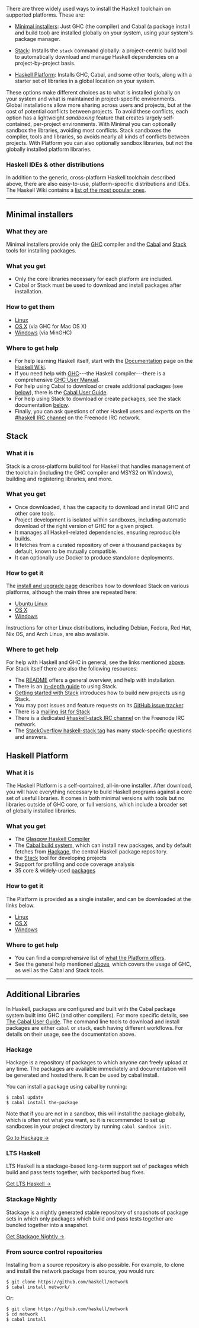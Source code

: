 There are three widely used ways to install the Haskell toolchain on supported
platforms. These are:

- [Minimal installers](#minimal): Just GHC (the compiler) and Cabal (a package
  install and build tool) are installed globally on your system, using your
  system's package manager.

- [Stack](#stack): Installs the `stack` command globally: a project-centric
  build tool to automatically download and manage Haskell dependencies on a
  project-by-project basis.

- [Haskell Platform](#platform): Installs GHC, Cabal, and some other tools,
  along with a starter set of libraries in a global location on your system.

These options make different choices as to what is installed globally on your
system and what is maintained in project-specific environments. Global
installations allow more sharing across users and projects, but at the cost of
potential conflicts between projects. To avoid these conflicts, each option
has a lightweight *sandboxing* feature that creates largely self-contained,
per-project environments. With Minimal you can optionally sandbox the
libraries, avoiding most conflicts. Stack sandboxes the compiler, tools and
libraries, so avoids nearly all kinds of conflicts between projects. With
Platform you can also optionally sandbox libraries, but not the globally
installed platform libraries.

### Haskell IDEs & other distributions

In addition to the generic, cross-platform Haskell toolchain described above, 
there are also easy-to-use, platform-specific distributions and IDEs. 
The Haskell Wiki contains a [list of the most popular ones](https://wiki.haskell.org/Distributions).

<!-- For information on other platforms and methods, please see the section on
[third party installers](#other). -->

<hr style="height: 1px; background-color: black;" --/>

## Minimal installers

### What they are <a name="minimal"></a>

Minimal installers provide only the
[GHC](https://www.haskell.org/ghc)  compiler and the
[Cabal](https://www.haskell.org/cabal/) and
[Stack](https://github.com/commercialhaskell/stack) tools for installing packages.

### What you get

- Only the core libraries necessary for each platform are included.
- Cabal or Stack must be used to download and install packages after installation.

### How to get them

- [Linux](/downloads/linux)
- [OS X](https://ghcformacosx.github.io/) (via GHC for Mac OS X)
- [Windows](https://github.com/fpco/minghc#using-the-installer) (via MinGHC)

### Where to get help <a name="help" />

- For help learning Haskell itself, start with the  [Documentation](https://www.haskell.org/documentation) page on the [Haskell Wiki](https://wiki.haskell.org/).
- If you need help with [GHC](https://www.haskell.org/ghc)---the Haskell
  compiler---there is a comprehensive
  [GHC User Manual](https://downloads.haskell.org/~ghc/latest/docs/html/users_guide/index.html).
- For help using Cabal to download or create additional packages (see
  [below](#libraries)), there is the
  [Cabal User Guide](https://www.haskell.org/cabal/users-guide/).
- For help using Stack to download or create packages, see the stack documentation [below](#stackhelp).
- Finally, you can ask questions of other Haskell users and experts on the
  [\#haskell IRC channel](irc://irc.freenode.net/haskell) on the Freenode IRC
  network.

## Stack

### What it is <a name="stack"></a>

Stack is a cross-platform build tool for Haskell that
handles management of the toolchain (including the GHC compiler and MSYS2 on
Windows), building and registering libraries, and more.

### What you get

- Once downloaded, it has the capacity to download and install GHC and other
  core tools.
- Project development is isolated within sandboxes, including automatic
  download of the right version of GHC for a given project.
- It manages all Haskell-related dependencies, ensuring reproducible builds.
- It fetches from a curated repository of over a thousand packages by default,
  known to be mutually compatible.
- It can optionally use Docker to produce standalone deployments.

### How to get it

The [install and upgrade page](http://docs.haskellstack.org/en/stable/install_and_upgrade/)
describes how to download Stack on various platforms, although the main
three are repeated here:

- [Ubuntu Linux](http://docs.haskellstack.org/en/stable/install_and_upgrade/#ubuntu)
- [OS X](http://docs.haskellstack.org/en/stable/install_and_upgrade/#os-x)
- [Windows](http://docs.haskellstack.org/en/stable/install_and_upgrade/#windows)

Instructions for other Linux distributions, including Debian, Fedora, Red Hat,
Nix OS, and Arch Linux, are also available.

### Where to get help <a name="stackhelp"></a>

For help with Haskell and GHC in general, see the links mentioned
[above](#help). For Stack itself there are also the following resources:

- The [README](https://github.com/commercialhaskell/stack/#readme) offers a
  general overview, and help with installation.
- There is an
  [in-depth guide](http://docs.haskellstack.org)
  to using Stack.
- [Getting started with Stack](http://seanhess.github.io/2015/08/04/practical-haskell-getting-started.html)
  introduces how to build new projects using Stack.
- You may post issues and feature requests on its
  [GitHub issue tracker](https://github.com/commercialhaskell/stack).
- There is a [mailing list for Stack](https://groups.google.com/d/forum/haskell-stack)
- There is a dedicated
  [\#haskell-stack IRC channel](irc://irc.freenode.net/haskell-stack) on the
  Freenode IRC network.
- The [StackOverflow haskell-stack tag](http://stackoverflow.com/questions/tagged/haskell-stack)
  has many stack-specific questions and answers.

## Haskell Platform

### What it is

<a name="platform"></a>The Haskell Platform is a self-contained, all-in-one
installer. After download, you will have everything necessary to build Haskell
programs against a core set of useful libraries. It comes in both minimal versions
with tools but no libraries outside of GHC core, or full versions, which include a
broader set of globally installed libraries.

### What you get

- The [Glasgow Haskell Compiler](https://www.haskell.org/ghc)
- The [Cabal build system](https://www.haskell.org/cabal/), which can install
  new packages, and by default fetches from
  [Hackage](https://hackage.haskell.org/), the central Haskell package
  repository.
- the [Stack](http://docs.haskellstack.org) tool for developing projects
- Support for profiling and code coverage analysis
- 35 core & widely-used [packages](https://www.haskell.org/platform/contents.html)

### How to get it

The Platform is provided as a single installer, and can be downloaded at the
links below.

- [Linux](http://www.haskell.org/platform/linux.html)
- [OS X](http://www.haskell.org/platform/mac.html)
- [Windows](http://www.haskell.org/platform/windows.html)

### Where to get help

- You can find a comprehensive list of
  [what the Platform offers](https://www.haskell.org/platform/contents.html).
- See the general help mentioned [above](#help), which covers the usage of GHC,
as well as the Cabal and Stack tools.

<hr style="height: 1px; background-color: black;" --/>

## Additional Libraries <a name='libraries'></a>

In Haskell, packages are configured and built with the Cabal package system built into GHC (and other compilers). For more specific details, see [The Cabal User Guide](https://www.haskell.org/cabal/users-guide/). The command line tools to download and install packages are either `cabal` or `stack`, each having different workflows. For details on their usage, see the documentation above.

### Hackage

Hackage is a repository of packages to which anyone can freely upload at any time. The packages are available immediately and documentation will be generated and hosted there. It can be used by cabal install.

You can install a package using cabal by running:

    $ cabal update
    $ cabal install the-package

Note that if you are not in a sandbox, this will install the package globally, which is often not what you want, so it is recommended to set up sandboxes in your project directory by running `cabal sandbox init`.

[Go to Hackage →](https://hackage.haskell.org/packages/)

### LTS Haskell

LTS Haskell is a stackage-based long-term support set of packages which build and pass tests together, with backported bug fixes.

[Get LTS Haskell →](http://www.stackage.org/lts)

### Stackage Nightly

Stackage is a nightly generated stable repository of snapshots of package sets in which only packages which build and pass tests together are bundled together into a snapshot.

[Get Stackage Nightly →](http://www.stackage.org/nightly)

### From source control repositories

Installing from a source repository is also possible. For example, to clone and install the network package from source, you would run:

    $ git clone https://github.com/haskell/network
    $ cabal install network/

Or:

    $ git clone https://github.com/haskell/network
    $ cd network
    $ cabal install
